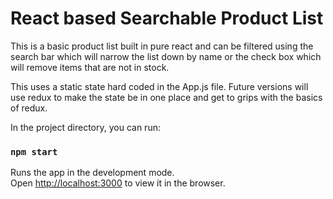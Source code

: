 # React based Searchable Product List

This is a basic product list built in pure react and can be filtered using the search bar which will narrow the list down by name or the check box which will remove items that are not in stock. 

This uses a static state hard coded in the App.js file. Future versions will use redux to make the state be in one place and get to grips with the basics of redux.

In the project directory, you can run:

### `npm start`

Runs the app in the development mode.<br>
Open [http://localhost:3000](http://localhost:3000) to view it in the browser.